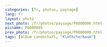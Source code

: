 ```yaml
---
categories: [fr, photos, paysage]
lang: fr
layout: photo
next_photo: /fr/photos/paysage/P0000006.html
picname: P0000005
prev_photo: /fr/photos/paysage/P0000009.html
tags: [Album Landschaft, "K\xF6cherbaum"]
---
```


